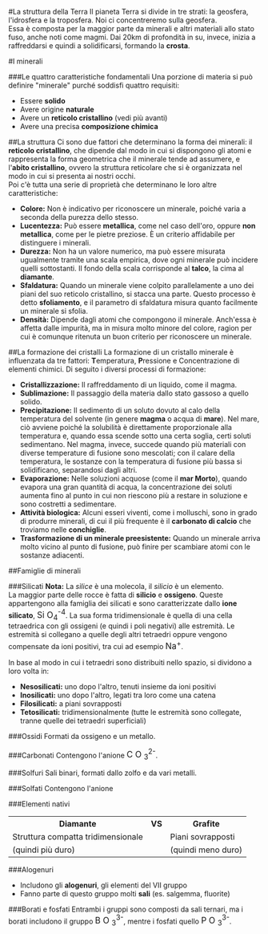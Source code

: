 <head>
	<link rel="stylesheet" href="/home/mibanfi/Documents/Scuola/Default.css">
	<style>
		body {
		--main-color: RoyalBlue;
		}
	</style>
</head> 

#La struttura della Terra
Il pianeta Terra si divide in tre strati: la geosfera, l'idrosfera e la troposfera. Noi ci concentreremo sulla geosfera.  
Essa è composta per la maggior parte da minerali e altri materiali allo stato fuso, anche noti come magmi. Dai 20km di profondità in su, invece, inizia a raffreddarsi e quindi a solidificarsi, formando la **crosta**.

#I minerali

###Le quattro caratteristiche fondamentali
Una porzione di materia si può definire "minerale" purché soddisfi quattro requisiti:

* Essere **solido**
* Avere origine **naturale**
* Avere un **reticolo cristallino** (vedi più avanti)
* Avere una precisa **composizione chimica**

##La struttura
Ci sono due fattori che determinano la forma dei minerali: il **reticolo cristallino**, che dipende dal modo in cui si dispongono gli atomi e rappresenta la forma geometrica che il minerale tende ad assumere, e l'**abito cristallino**, ovvero la struttura reticolare che si è organizzata nel modo in cui si presenta ai nostri occhi.  
Poi c'è tutta una serie di proprietà che determinano le loro altre caratteristiche:

* <b>Colore:</b> Non è indicativo per riconoscere un minerale, poiché varia a seconda della purezza dello stesso.
* <b>Lucentezza:</b> Può essere **metallica**, come nel caso dell'oro, oppure **non metallica**, come per le pietre preziose. È un criterio affidabile per distinguere i minerali.
* <b>Durezza:</b> Non ha un valore numerico, ma può essere misurata ugualmente tramite una scala empirica, dove ogni minerale può incidere quelli sottostanti. Il fondo della scala corrisponde al **talco**, la cima al **diamante**.
* <b>Sfaldatura:</b> Quando un minerale viene colpito parallelamente a uno dei piani del suo reticolo cristallino, si stacca una parte. Questo processo è detto **sfoliamento**, e il parametro di sfaldatura misura quanto facilmente un minerale si sfolia.
* <b>Densità:</b> Dipende dagli atomi che compongono il minerale. Anch'essa è affetta dalle impurità, ma in misura molto minore del colore, ragion per cui è comunque ritenuta un buon criterio per riconoscere un minerale.

##La formazione dei cristalli
La formazione di un cristallo minerale è influenzata da tre fattori: **T**emperatura, **P**ressione e Concentrazione di elementi chimici. Di seguito i diversi processi di formazione:

* <b>Cristallizzazione:</b> Il raffreddamento di un liquido, come il magma.
* <b>Sublimazione:</b> Il passaggio della materia dallo stato gassoso a quello solido.
* <b>Precipitazione:</b> Il sedimento di un soluto dovuto al calo della temperatura del solvente (in genere **magma** o acqua di **mare**). Nel mare, ciò avviene poiché la solubilità è direttamente proporzionale alla temperatura e, quando essa scende sotto una certa soglia, certi soluti sedimentano. Nel magma, invece, succede quando più materiali con diverse temperature di fusione sono mescolati; con il calare della temperatura, le sostanze con la temperatura di fusione più bassa si solidificano, separandosi dagli altri.
* <b>Evaporazione:</b> Nelle soluzioni acquose (come il **mar Morto**), quando evapora una gran quantità di acqua, la concentrazione dei soluti aumenta fino al punto in cui non riescono più a restare in soluzione e sono costretti a sedimentare.
* <b>Attività biologica:</b> Alcuni esseri viventi, come i molluschi, sono in grado di produrre minerali, di cui il più frequente è il **carbonato di calcio** che troviamo nelle **conchiglie**.
* <b>Trasformazione di un minerale preesistente:</b> Quando un minerale arriva molto vicino al punto di fusione, può finire per scambiare atomi con le sostanze adiacenti.

##Famiglie di minerali

###Silicati
**Nota:** La *sìlice* è una molecola, il *silicio* è un elemento.  
La maggior parte delle rocce è fatta di **silicio** e **ossigeno**. Queste appartengono alla famiglia dei silicati e sono caratterizzate dallo **ione silicato**, <big>Si O<sub>4</sub><sup>-4</sup></big>. La sua forma tridimensionale è quella di una cella tetraedrica con gli ossigeni (e quindi i poli negativi) alle estremità. Le estremità si collegano a quelle degli altri tetraedri oppure vengono compensate da ioni positivi, tra cui ad esempio <big> Na<sup>+</sup></big>.

In base al modo in cui i tetraedri sono distribuiti nello spazio, si dividono a loro volta in:

* <b>Nesosilicati:</b> uno dopo l'altro, tenuti insieme da ioni positivi
* <b>Inosilicati:</b> uno dopo l'altro, legati tra loro come una catena
* <b>Filosilicati:</b> a piani sovrapposti
* <b>Tetosilicati:</b> tridimensionalmente (tutte le estremità sono collegate, tranne quelle dei tetraedri superficiali)

###Ossidi
Formati da ossigeno e un metallo.

###Carbonati
Contengono l'anione <big>C O <sub>3</sub><sup>2-</sup></big>.

###Solfuri
Sali binari, formati dallo zolfo e da vari metalli.

###Solfati
Contengono l'anione 

###Elementi nativi

<table class="vstable">
	<tr>
		<th class="vsth">Diamante
		<th class="vs">VS</th>
		<th class="vsth">Grafite</th>
	</tr>
	<tr>
		<td>Struttura compatta tridimensionale</td>
		<td></td>
		<td>Piani sovrapposti</td>
	</tr>
	<tr>
		<td>(quindi più duro)
		<td></td>
		<td>(quindi meno duro)</td>
	</tr>
</table>

###Alogenuri
* Includono gli **alogenuri**, gli elementi del VII gruppo
* Fanno parte di questo gruppo molti **sali** (es. salgemma, fluorite)

###Borati e fosfati
Entrambi i gruppi sono composti da sali ternari, ma i borati includono il gruppo <big>B O <sub>3</sub><sup>3-</sup></big>, mentre i fosfati quello <big>P O <sub>3</sub><sup>3-</sup></big>.

<script> window.scroll(0,200000) </script> 